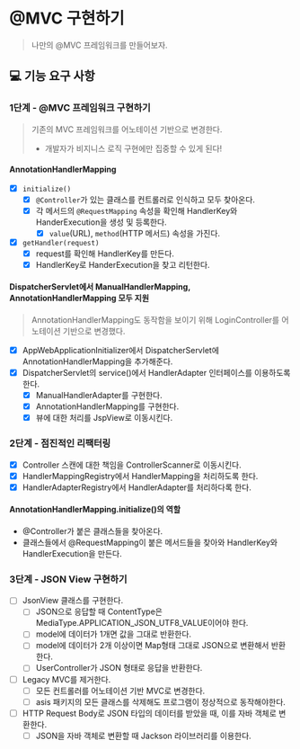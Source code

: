 # @MVC 구현하기
> 나만의 @MVC 프레임워크를 만들어보자.

## 💻 기능 요구 사항

### 1단계 - @MVC 프레임워크 구현하기
> 기존의 MVC 프레임워크를 어노테이션 기반으로 변경한다.  
> - 개발자가 비지니스 로직 구현에만 집중할 수 있게 된다!

#### AnnotationHandlerMapping
- [X] `initialize()`
  - [X] `@Controller`가 있는 클래스를 컨트롤러로 인식하고 모두 찾아온다.
  - [X] 각 메서드의 `@RequestMapping` 속성을 확인해 HandlerKey와 HanderExecution을 생성 및 등록한다.
    - [X] `value`(URL), `method`(HTTP 메서드) 속성을 가진다. 
- [X] `getHandler(request)`
  - [X] request를 확인해 HandlerKey를 만든다.
  - [X] HandlerKey로 HanderExecution을 찾고 리턴한다.

#### DispatcherServlet에서 ManualHandlerMapping, AnnotationHandlerMapping 모두 지원
> AnnotationHandlerMapping도 동작함을 보이기 위해 LoginController를 어노테이션 기반으로 변경했다.
- [X] AppWebApplicationInitializer에서 DispatcherServlet에 AnnotationHandlerMapping을 추가해준다.
- [X] DispatcherServlet의 service()에서 HandlerAdapter 인터페이스를 이용하도록 한다. 
  - [X] ManualHandlerAdapter를 구현한다.
  - [X] AnnotationHandlerMapping를 구현한다.
  - [X] 뷰에 대한 처리를 JspView로 이동시킨다. 

### 2단계 - 점진적인 리팩터링
- [X] Controller 스캔에 대한 책임을 ControllerScanner로 이동시킨다.
- [X] HandlerMappingRegistry에서 HandlerMapping을 처리하도록 한다.
- [X] HandlerAdapterRegistry에서 HandlerAdapter를 처리하다록 한다.

#### AnnotationHandlerMapping.initialize()의 역할
- @Controller가 붙은 클래스들을 찾아온다.
- 클래스들에서 @RequestMapping이 붙은 메서드들을 찾아와 HandlerKey와 HandlerExecution을 만든다.

### 3단계 - JSON View 구현하기
- [ ] JsonView 클래스를 구현한다.
  - [ ] JSON으로 응답할 때 ContentType은 MediaType.APPLICATION_JSON_UTF8_VALUE이어야 한다.
  - [ ] model에 데이터가 1개면 값을 그대로 반환한다.
  - [ ] model에 데이터가 2개 이상이면 Map형태 그대로 JSON으로 변환해서 반환한다. 
  - [ ] UserController가 JSON 형태로 응답을 반환한다.
- [ ] Legacy MVC를 제거한다.
  - [ ] 모든 컨트롤러를 어노테이션 기반 MVC로 변경한다.
  - [ ] asis 패키지의 모든 클래스를 삭제해도 프로그램이 정상적으로 동작해야한다.
- [ ] HTTP Request Body로 JSON 타입의 데이터를 받았을 때, 이를 자바 객체로 변환한다.
  - [ ] JSON을 자바 객체로 변환할 때 Jackson 라이브러리를 이용한다.
